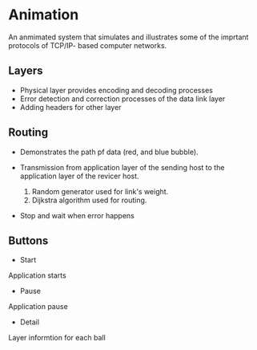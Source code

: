 # Animation
An anmimated system that simulates and illustrates some of the imprtant protocols of TCP/IP- based computer networks.

## Layers
* Physical layer provides encoding and decoding processes
* Error detection and correction processes of the data link layer
* Adding headers for other layer

## Routing
* Demonstrates the path pf data (red, and blue bubble).

* Transmission from application layer of the sending host to the application layer of the revicer host.
  1. Random generator used for link's weight.
  2. Dijkstra algorithm used for routing.
 
* Stop and wait when error happens

## Buttons
* Start

Application starts
* Pause

Application pause
* Detail

Layer informtion for each ball
  
